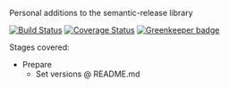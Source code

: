 Personal additions to the semantic-release library

[![Build Status](https://travis-ci.com/Alorel/semantic-release-alorel.svg?branch=1.0.2)](https://travis-ci.com/Alorel/semantic-release-alorel)
[![Coverage Status](https://coveralls.io/repos/github/Alorel/semantic-release-alorel/badge.svg?branch=1.0.2)](https://coveralls.io/github/Alorel/semantic-release-alorel?branch=1.0.2)
[![Greenkeeper badge](https://badges.greenkeeper.io/Alorel/semantic-release-alorel.svg)](https://greenkeeper.io/)

Stages covered:

* Prepare
  * Set versions @ README.md